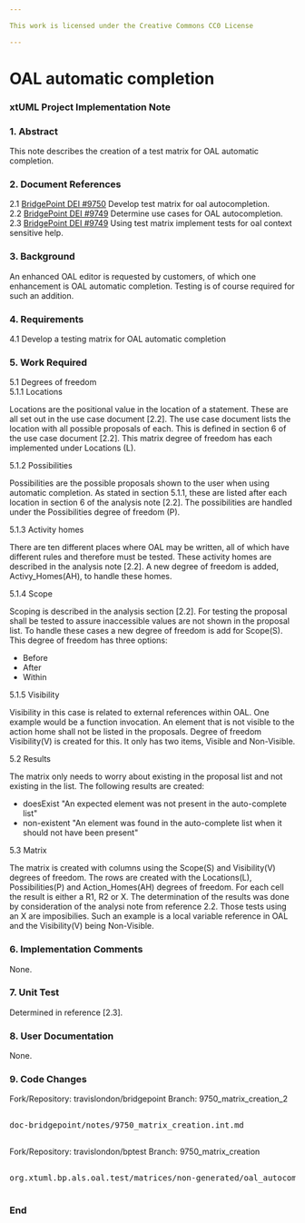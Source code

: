 ```yaml
---

This work is licensed under the Creative Commons CC0 License

---
```


# OAL automatic completion  
### xtUML Project Implementation Note

### 1. Abstract

This note describes the creation of a test matrix for OAL automatic completion.

### 2. Document References

<a id="2.1"></a>2.1 [BridgePoint DEI #9750](https://support.onefact.net/issues/9750) Develop test matrix for oal autocompletion.  
<a id="2.2"></a>2.2 [BridgePoint DEI #9749](https://support.onefact.net/issues/9749) Determine use cases for OAL autocompletion.  
<a id="2.3"></a>2.3 [BridgePoint DEI #9749](https://support.onefact.net/issues/9751) Using test matrix implement tests for oal context sensitive help.  

### 3. Background

An enhanced OAL editor is requested by customers, of which one enhancement is OAL automatic completion.  Testing is of course required for such an addition.    

### 4. Requirements

4.1 Develop a testing matrix for OAL automatic completion  

### 5. Work Required

5.1 Degrees of freedom    
5.1.1 Locations  

Locations are the positional value in the location of a statement.  These are all set out in the use case document [2.2].  The use case document lists the location with all possible proposals of each.  This is defined in section 6 of the use case document [2.2].  This matrix degree of freedom has each implemented under Locations (L).  

5.1.2 Possibilities  

Possibilities are the possible proposals shown to the user when using automatic completion.  As stated in section 5.1.1, these are listed after each location in section 6 of the analysis note [2.2].  The possibilities are handled under the Possibilities degree of freedom (P).  

5.1.3 Activity homes  

There are ten different places where OAL may be written, all of which have different rules and therefore must be tested.  These activity homes are described in the analysis note [2.2].  A new degree of freedom is added, Activy_Homes(AH), to handle these homes.  

5.1.4 Scope  

Scoping is described in the analysis section [2.2].  For testing the proposal shall be tested to assure inaccessible values are not shown in the proposal list.  To handle these cases a new degree of freedom is add for Scope(S).  This degree of freedom has three options:  

* Before  
* After  
* Within  

5.1.5 Visibility  

Visibility in this case is related to external references within OAL.  One example would be a function invocation.  An element that is not visible to the action home shall not be listed in the proposals.  Degree of freedom Visibility(V) is created for this.  It only has two items, Visible and Non-Visible.  

5.2 Results  

The matrix only needs to worry about existing in the proposal list and not existing in the list.  The following results are created:  

* doesExist  "An expected element was not present in the auto-complete list"  
* non-existent  "An element was found in the auto-complete list when it should not have been present"  

5.3 Matrix  

The matrix is created with columns using the Scope(S) and Visibility(V) degrees of freedom.  The rows are created with the Locations(L), Possibilities(P) and Action_Homes(AH) degrees of freedom.  For each cell the result is either a R1, R2 or X.  The determination of the results was done by consideration of the analysi note from reference 2.2.  Those tests using an X are imposibilies.  Such an example is a local variable reference in OAL and the Visibility(V) being Non-Visible.  

### 6. Implementation Comments

None.  

### 7. Unit Test

Determined in reference [2.3].  

### 8. User Documentation

None.  

### 9. Code Changes

Fork/Repository: travislondon/bridgepoint
Branch: 9750_matrix_creation_2  

<pre>

doc-bridgepoint/notes/9750_matrix_creation.int.md

</pre>

Fork/Repository: travislondon/bptest
Branch: 9750_matrix_creation  

<pre>

org.xtuml.bp.als.oal.test/matrices/non-generated/oal_autocomplete_matrix.txt

</pre>

### End

